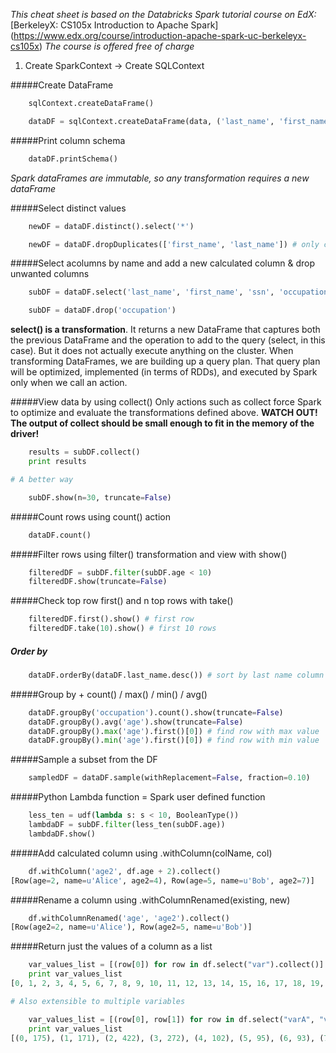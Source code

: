 *This cheat sheet is based on the Databricks Spark tutorial course on EdX:*
[BerkeleyX: CS105x Introduction to Apache Spark] (https://www.edx.org/course/introduction-apache-spark-uc-berkeleyx-cs105x)
*The course is offered free of charge*

1. Create SparkContext -> Create SQLContext

#####Create DataFrame  

```python
	sqlContext.createDataFrame()  

	dataDF = sqlContext.createDataFrame(data, ('last_name', 'first_name', 'ssn', 'occupation', 'age'))`
````
#####Print column schema  
```python
	dataDF.printSchema()
````
*Spark dataFrames are immutable, so any transformation requires a new dataFrame*

#####Select distinct values  
```python
	newDF = dataDF.distinct().select('*')

	newDF = dataDF.dropDuplicates(['first_name', 'last_name']) # only check for distinct values in the defined cols
````
#####Select acolumns by name and add a new calculated column & drop unwanted columns
```python	
	subDF = dataDF.select('last_name', 'first_name', 'ssn', 'occupation', (dataDF.age - 1).alias('age'))

	subDF = dataDF.drop('occupation')
````

**select() is a transformation**. It returns a new DataFrame that captures both the previous DataFrame and the operation to add to the query (select, in this case). But it does not actually execute anything on the cluster. When transforming DataFrames, we are building up a query plan. That query plan will be optimized, implemented (in terms of RDDs), and executed by Spark only when we call an action.
	
#####View data by using collect()
Only actions such as collect force Spark to optimize and evaluate the transformations defined above.
**WATCH OUT! The output of collect should be small enough to fit in the memory of the driver!** 
```python
	results = subDF.collect()
	print results

# A better way  

	subDF.show(n=30, truncate=False)
````
#####Count rows using count() action
```python	
	dataDF.count()
````
#####Filter rows using filter() transformation and view with show()
```python
	filteredDF = subDF.filter(subDF.age < 10)
	filteredDF.show(truncate=False)
````
#####Check top row first() and n top rows with take()
```python
	filteredDF.first().show() # first row
	filteredDF.take(10).show() # first 10 rows
````
##### Order by 
```python
	dataDF.orderBy(dataDF.last_name.desc()) # sort by last name column in descending order
````
#####Group by + count() / max() / min() / avg()
```python
	dataDF.groupBy('occupation').count().show(truncate=False)
	dataDF.groupBy().avg('age').show(truncate=False)
	dataDF.groupBy().max('age').first()[0]) # find row with max value
	dataDF.groupBy().min('age').first()[0]) # find row with min value
````
#####Sample a subset from the DF
```python
	sampledDF = dataDF.sample(withReplacement=False, fraction=0.10)
````
#####Python Lambda function = Spark user defined function
```python
	less_ten = udf(lambda s: s < 10, BooleanType())
	lambdaDF = subDF.filter(less_ten(subDF.age))
	lambdaDF.show()	
````

#####Add calculated column using .withColumn(colName, col)
```python
	df.withColumn('age2', df.age + 2).collect()
[Row(age=2, name=u'Alice', age2=4), Row(age=5, name=u'Bob', age2=7)]	
````
#####Rename a column using .withColumnRenamed(existing, new)
```python
	df.withColumnRenamed('age', 'age2').collect()
[Row(age2=2, name=u'Alice'), Row(age2=5, name=u'Bob')]
````

#####Return just the values of a column as a list
```python
	var_values_list = [(row[0]) for row in df.select("var").collect()]
	print var_values_list
[0, 1, 2, 3, 4, 5, 6, 7, 8, 9, 10, 11, 12, 13, 14, 15, 16, 17, 18, 19, 20, 21, 22, 23]

# Also extensible to multiple variables

	var_values_list = [(row[0], row[1]) for row in df.select("varA", "varB").collect()]
	print var_values_list
[(0, 175), (1, 171), (2, 422), (3, 272), (4, 102), (5, 95), (6, 93), (7, 122), (8, 199), (9, 185), (10, 329), (11, 263), (12, 438), (13, 397), (14, 318), (15, 347), (16, 373), (17, 330), (18, 268), (19, 269), (20, 270), (21, 241), (22, 234), (23, 272)]

````

